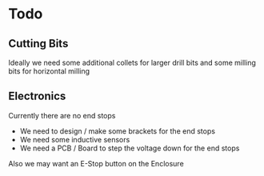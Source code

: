 # Todo

## Cutting Bits

Ideally we need some additional collets for larger drill bits
and some milling bits for horizontal milling

## Electronics

Currently there are no end stops

  * We need to design / make some brackets for the end stops
  * We need some inductive sensors
  * We need a PCB / Board to step the voltage down for the end stops

Also we may want an E-Stop button on the Enclosure
